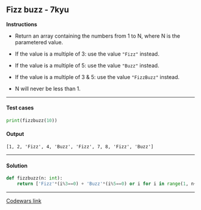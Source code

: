 ## Fizz buzz - 7kyu

**Instructions**

- Return an array containing the numbers from 1 to N, where N is the parametered value.

- If the value is a multiple of 3: use the value `"Fizz"` instead.

- If the value is a multiple of 5: use the value `"Buzz"` instead.

- If the value is a multiple of 3 & 5: use the value `"FizzBuzz"` instead.

- N will never be less than 1.

---

#### Test cases

```python
print(fizzbuzz(10))
```

#### Output 
```
[1, 2, 'Fizz', 4, 'Buzz', 'Fizz', 7, 8, 'Fizz', 'Buzz']
```

---

#### Solution

```python
def fizzbuzz(n: int): 
    return ['Fizz'*(i%3==0) + 'Buzz'*(i%5==0) or i for i in range(1, n+1)]
```

---

[Codewars link](https://www.codewars.com/kata/5300901726d12b80e8000498)
